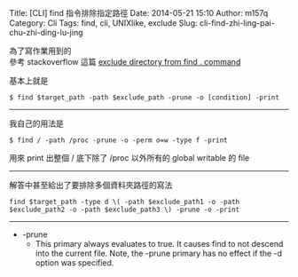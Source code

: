 Title: [CLI] find 指令排除指定路徑
Date: 2014-05-21 15:10
Author: m157q
Category: Cli
Tags: find, cli, UNIXlike, exclude
Slug: cli-find-zhi-ling-pai-chu-zhi-ding-lu-jing

為了寫作業用到的  
參考 stackoverflow 這篇 [exclude directory from find . command](http://stackoverflow.com/questions/4210042/exclude-directory-from-find-command)  
  
基本上就是  
  
`$ find $target_path -path $exclude_path -prune -o [condition] -print`  
  
---  
  
我自己的用法是  
  
`$ find / -path /proc -prune -o -perm o=w -type f -print`  
  
用來 print 出整個 / 底下除了 /proc 以外所有的 global writable 的 file  
  
---  
  
解答中甚至給出了要排除多個資料夾路徑的寫法  
  
`find $target_path -type d \( -path $exclude_path1 -o -path $exclude_path2 -o -path $exclude_path3 \) -prune -o -print`  
  
---  
  
+ -prune  
	+ This primary always evaluates to true.  It causes find to not descend into the current file.  Note, the -prune primary has no effect if the -d option was specified.  
  
